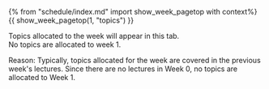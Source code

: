 {% from "schedule/index.md" import show_week_pagetop with context%}
{{ show_week_pagetop(1, "topics") }}

<box type="info">

Topics allocated to the week will appear in this tab.
<br>
No topics are allocated to week 1.

</box>


Reason: Typically, topics allocated for the week are covered in the previous week's lectures. Since there are no lectures in Week 0, no topics are allocated to Week 1.